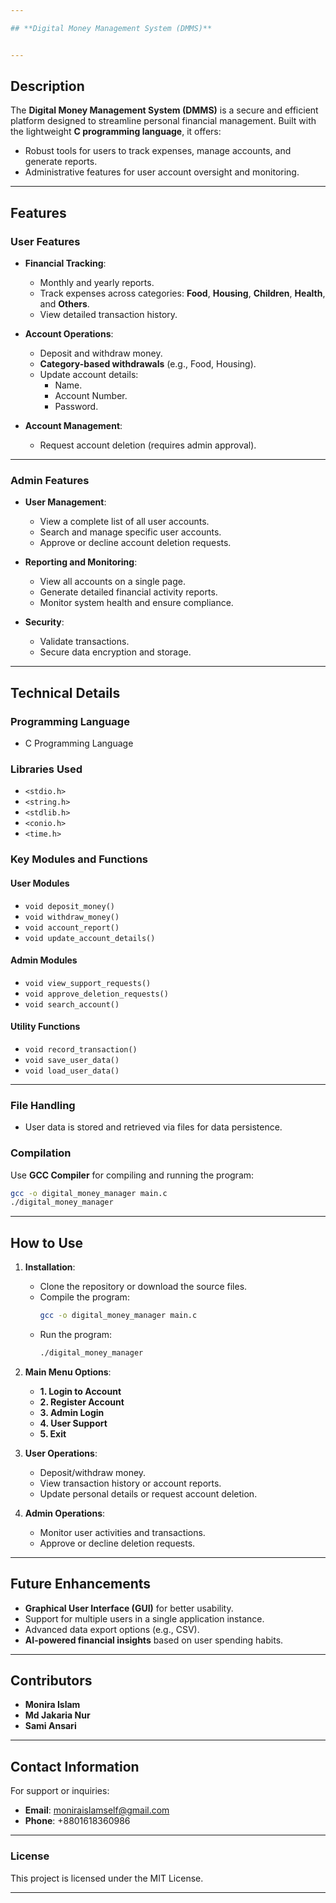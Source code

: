 ```yaml
---

## **Digital Money Management System (DMMS)**


---
```


## **Description**  
The **Digital Money Management System (DMMS)** is a secure and efficient platform designed to streamline personal financial management. Built with the lightweight **C programming language**, it offers:  
- Robust tools for users to track expenses, manage accounts, and generate reports.  
- Administrative features for user account oversight and monitoring.  

---

## **Features**

### **User Features**  
- **Financial Tracking**:  
  - Monthly and yearly reports.  
  - Track expenses across categories: **Food**, **Housing**, **Children**, **Health**, and **Others**.  
  - View detailed transaction history.  

- **Account Operations**:  
  - Deposit and withdraw money.  
  - **Category-based withdrawals** (e.g., Food, Housing).  
  - Update account details:  
    - Name.  
    - Account Number.  
    - Password.  

- **Account Management**:  
  - Request account deletion (requires admin approval).  

---

### **Admin Features**  
- **User Management**:  
  - View a complete list of all user accounts.  
  - Search and manage specific user accounts.  
  - Approve or decline account deletion requests.  

- **Reporting and Monitoring**:  
  - View all accounts on a single page.  
  - Generate detailed financial activity reports.  
  - Monitor system health and ensure compliance.  

- **Security**:  
  - Validate transactions.  
  - Secure data encryption and storage.  

---

## **Technical Details**

### **Programming Language**  
- C Programming Language  

### **Libraries Used**  
- `<stdio.h>`  
- `<string.h>`  
- `<stdlib.h>`  
- `<conio.h>`  
- `<time.h>`  

### **Key Modules and Functions**

#### **User Modules**  
- `void deposit_money()`  
- `void withdraw_money()`  
- `void account_report()`  
- `void update_account_details()`  

#### **Admin Modules**  
- `void view_support_requests()`  
- `void approve_deletion_requests()`  
- `void search_account()`  

#### **Utility Functions**  
- `void record_transaction()`  
- `void save_user_data()`  
- `void load_user_data()`  

---

### **File Handling**  
- User data is stored and retrieved via files for data persistence.  

### **Compilation**  
Use **GCC Compiler** for compiling and running the program:  
```bash
gcc -o digital_money_manager main.c
./digital_money_manager
```

---

## **How to Use**

1. **Installation**:  
   - Clone the repository or download the source files.  
   - Compile the program:  
     ```bash
     gcc -o digital_money_manager main.c
     ```  
   - Run the program:  
     ```bash
     ./digital_money_manager
     ```  

2. **Main Menu Options**:  
   - **1. Login to Account**  
   - **2. Register Account**  
   - **3. Admin Login**  
   - **4. User Support**  
   - **5. Exit**  

3. **User Operations**:  
   - Deposit/withdraw money.  
   - View transaction history or account reports.  
   - Update personal details or request account deletion.  

4. **Admin Operations**:  
   - Monitor user activities and transactions.  
   - Approve or decline deletion requests.  

---

## **Future Enhancements**  
- **Graphical User Interface (GUI)** for better usability.  
- Support for multiple users in a single application instance.  
- Advanced data export options (e.g., CSV).  
- **AI-powered financial insights** based on user spending habits.  

---

## **Contributors**  
- **Monira Islam**  
- **Md Jakaria Nur**  
- **Sami Ansari**  

---

## **Contact Information**  
For support or inquiries:  
- **Email**: [moniraislamself@gmail.com](mailto:moniraislamself@gmail.com)  
- **Phone**: +8801618360986  

---

### **License**  
This project is licensed under the MIT License.

---
